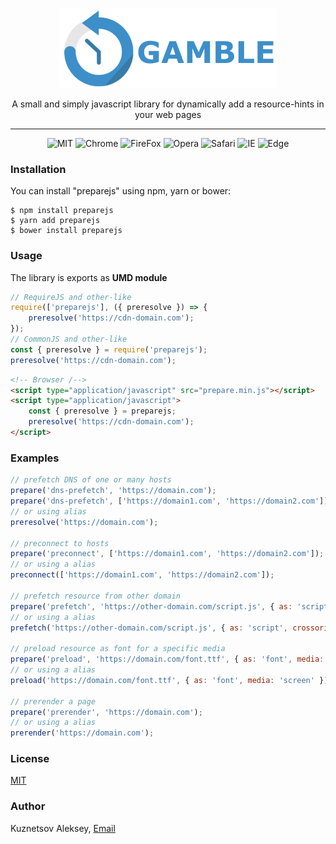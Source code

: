 <p align="center"><img src="gamble.png" alt="gamble" /></p>
<p align="center">A small and simply javascript library for dynamically add a resource-hints in your web pages</p>
<hr>
<p align="center">
    <img src="https://img.shields.io/badge/license-MIT-brightgreen.svg" alt="MIT">
    <img src="https://img.shields.io/badge/chrome-%3E%3D%204-blue.svg" alt="Chrome">
    <img src="https://img.shields.io/badge/firefox-%3E%3D%203.5-blue.svg" alt="FireFox">
    <img src="https://img.shields.io/badge/opera-%3E%3D%2015-blue.svg" alt="Opera">
    <img src="https://img.shields.io/badge/safari-%3E%3D%205-blue.svg" alt="Safari">
    <img src="https://img.shields.io/badge/ie-%3E%3D%209-blue.svg" alt="IE">
    <img src="https://img.shields.io/badge/edge-%3E%3D%2012-blue.svg" alt="Edge">
</p>

### Installation
You can install "preparejs" using npm, yarn or bower:
```
$ npm install preparejs
$ yarn add preparejs
$ bower install preparejs
```
### Usage

The library is exports as **UMD module**

```js
// RequireJS and other-like
require(['preparejs'], ({ preresolve }) => { 
    preresolve('https://cdn-domain.com');
});
// CommonJS and other-like
const { preresolve } = require('preparejs');
preresolve('https://cdn-domain.com');
```
```html
<!-- Browser /-->
<script type="application/javascript" src="prepare.min.js"></script>
<script type="application/javascript">
    const { preresolve } = preparejs;
    preresolve('https://cdn-domain.com');
</script>
```

### Examples
```js
// prefetch DNS of one or many hosts
prepare('dns-prefetch', 'https://domain.com');
prepare('dns-prefetch', ['https://domain1.com', 'https://domain2.com']);
// or using alias
preresolve('https://domain.com');

// preconnect to hosts
prepare('preconnect', ['https://domain1.com', 'https://domain2.com']);
// or using a alias
preconnect(['https://domain1.com', 'https://domain2.com']);

// prefetch resource from other domain
prepare('prefetch', 'https://other-domain.com/script.js', { as: 'script', crossorigin: 'anonymous' });
// or using a alias
prefetch('https://other-domain.com/script.js', { as: 'script', crossorigin: 'anonymous' });

// preload resource as font for a specific media
prepare('preload', 'https://domain.com/font.ttf', { as: 'font', media: 'screen' });
// or using a alias
preload('https://domain.com/font.ttf', { as: 'font', media: 'screen' });

// prerender a page
prepare('prerender', 'https://domain.com');
// or using a alias
prerender('https://domain.com');
```

### License
[MIT](https://mit-license.org/)

### Author
Kuznetsov Aleksey, [Email](mailto:kyznecov.alexey@gmail.com)
